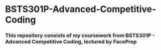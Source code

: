 # BSTS301P-Advanced-Competitive-Coding

### This repository consists of my coursework from BSTS301P - Advanced Competitive Coding, lectured by FacePrep
